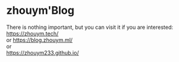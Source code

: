 # zhouym'Blog
There is nothing important, but you can visit it if you are interested:  
https://zhouym.tech/  
or
https://blog.zhouym.ml/  
or  
https://zhouym233.github.io/